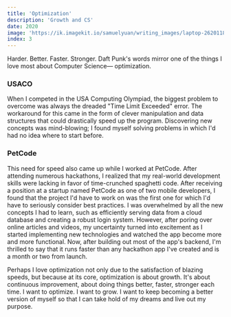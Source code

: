 ```yaml
---
title: 'Optimization'
description: 'Growth and CS'
date: 2020
image: 'https://ik.imagekit.io/samuelyuan/writing_images/laptop-2620118_1920_Cq583Hl697.jpg'
index: 3
---
```


​Harder. Better. Faster. Stronger. Daft Punk's words mirror one of the things I love most about Computer Science— optimization.

### USACO

​When I competed in the USA Computing Olympiad, the biggest problem to overcome was always the dreaded "Time Limit Exceeded" error. The workaround for this came in the form of clever manipulation and data structures that could drastically speed up the program. Discovering new concepts was mind-blowing; I found myself solving problems in which I'd had no idea where to start before.

### PetCode

​This need for speed also came up while I worked at PetCode. After attending numerous hackathons, I realized that my real-world development skills were lacking in favor of time-crunched spaghetti code. After receiving a position at a startup named PetCode as one of two mobile developers, I found that the project I'd have to work on was the first one for which I'd have to seriously consider best practices. I was overwhelmed by all the new concepts I had to learn, such as efficiently serving data from a cloud database and creating a robust login system. However, after poring over online articles and videos, my uncertainty turned into excitement as I started implementing new technologies and watched the app become more and more functional. Now, after building out most of the app's backend, I'm thrilled to say that it runs faster than any hackathon app I've created and is a month or two from launch.

​Perhaps I love optimization not only due to the satisfaction of blazing speeds, but because at its core, optimization is about growth. It's about continuous improvement, about doing things better, faster, stronger each time. I want to optimize. I want to grow. I want to keep becoming a better version of myself so that I can take hold of my dreams and live out my purpose.